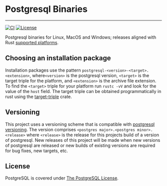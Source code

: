 # Postgresql Binaries

---
[![CI](https://github.com/theseus-rs/postgresql_binaries/actions/workflows/ci.yml/badge.svg?branch=main)](https://github.com/theseus-rs/postgresql_binaries/actions?query=workflow%3Aci+branch%3Amain)
[![License](https://img.shields.io/github/license/theseus-rs/postgresql_binaries)](./LICENSE)

Postgresql binaries for Linux, MacOS and Windows; releases aligned with Rust [supported platforms](https://doc.rust-lang.org/nightly/rustc/platform-support.html).

## Choosing an installation package

Installation packages use the pattern `postgresql-<version>-<target>.<extension>`, where`<version>` is the
postgresql version, `<target>` is the target triple for the platform, and `<extension>` is the archive file
extension.  To find the `<target>` triple for your platform run `rustc -vV` and look for the value of the
`host` field.  The target triple can be obtained programmatically in rust using the [target-triple](https://crates.io/crates/target-triple) crate.

## Versioning

This project uses a versioning scheme that is compatible with [postgresql versioning](https://www.postgresql.org/support/versioning/).
The version comprises `<postgres major>.<postgres minor>.<release>` where `<release>` is the release for
this projects build of a version of postgresql.  New releases of this project will be made when new versions
of postgresql are released or new builds of existing versions are required for bug fixes, new targets, etc.

## License

PostgreSQL is covered under [The PostgreSQL License](https://opensource.org/licenses/postgresql).
